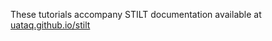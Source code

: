 These tutorials accompany STILT documentation available at [uataq.github.io/stilt](https://uataq.github.io/stilt/)

